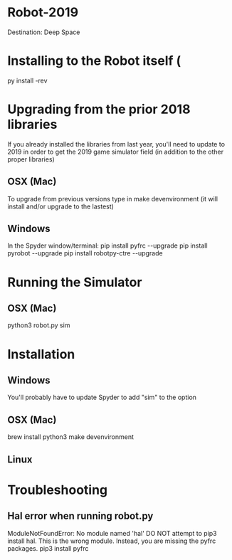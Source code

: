 # Robot-2019
Destination: Deep Space

# Installing to the Robot itself (
py install -rev

# Upgrading from the prior 2018 libraries
If you already installed the libraries from last year, you'll need to update to 2019 in order to get the 2019 game simulator field (in addition to the other proper libraries)

## OSX (Mac)
To upgrade from previous versions type in 
make devenvironment (it will install and/or upgrade to the lastest)

## Windows
In the Spyder window/terminal:
pip install pyfrc --upgrade
pip install pyrobot --upgrade
pip install robotpy-ctre --upgrade

# Running the Simulator
## OSX (Mac)
python3 robot.py sim

# Installation

## Windows
You'll probably have to update Spyder to add "sim" to the option

## OSX (Mac)
brew install python3
make devenvironment

## Linux

# Troubleshooting

## Hal error when running robot.py
ModuleNotFoundError: No module named 'hal'
DO NOT attempt to pip3 install hal. This is the wrong module. Instead, you are missing the pyfrc packages. pip3 install pyfrc
